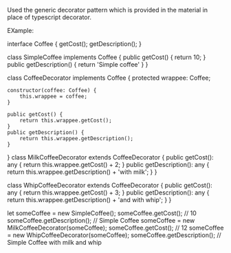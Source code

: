 Used the generic decorator pattern which is provided in the material in place of typescript decorator.

EXample:

interface Coffee {
    getCost();
    getDescription();
}

class SimpleCoffee implements Coffee {
    public getCost() {
        return 10;
    }
    public getDescription() {
        return 'Simple coffee'
    }
}

class CoffeeDecorator implements Coffee {
    protected wrappee: Coffee;

    constructor(coffee: Coffee) {
        this.wrappee = coffee;
    }

    public getCost() {
        return this.wrappee.getCost();
    }
    public getDescription() {
        return this.wrappee.getDescription();
    }
}
class MilkCoffeeDecorator extends CoffeeDecorator {
    public getCost(): any {
        return this.wrappee.getCost() + 2;
    }
    public getDescription(): any {
        return this.wrappee.getDescription() + 'with milk';
    }
}

class WhipCoffeeDecorator extends CoffeeDecorator {
    public getCost(): any {
        return this.wrappee.getCost() + 3;
    }
    public getDescription(): any {
        return this.wrappee.getDescription() + 'and with whip';
    }
}

let someCoffee = new SimpleCoffee();
someCoffee.getCost(); // 10
someCoffee.getDescription(); // Simple Coffee
someCoffee = new MilkCoffeeDecorator(someCoffee);
someCoffee.getCost(); // 12
someCoffee = new WhipCoffeeDecorator(someCoffee);
someCoffee.getDescription(); // Simple Coffee with milk and whip